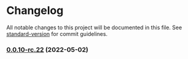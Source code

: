 # Changelog

All notable changes to this project will be documented in this file. See [standard-version](https://github.com/conventional-changelog/standard-version) for commit guidelines.

### [0.0.10-rc.22](https://personal-github.com/kizmo04/actions-test/compare/@ttt/0.0.12-rc.7...@ttt/0.0.10-rc.22) (2022-05-02)
